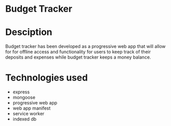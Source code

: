 # Budget Tracker 

# Desciption
Budget tracker has been developed as a progressive web app that will allow for for offline access and functionality for users to keep track of their deposits and expenses while budget tracker keeps a money balance.

# Technologies used
* express
* mongoose
* progressive web app
* web app manifest
* service worker
* indexed db

